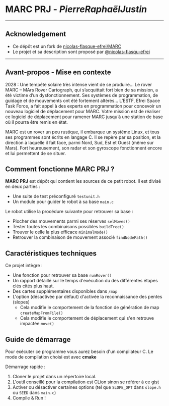 # MARC PRJ - *PierreRaphaëlJustin*

---

## Acknowledgement

* Ce dépôt est un fork de [nicolas-flasque-efrei/MARC](https://github.com/nicolas-flasque-efrei/MARC)
* Le projet et sa description sont proposé par [@nicolas-flasqu-efrei](https://github.com/nicolas-flasque-efrei)

---

## Avant-propos - Mise en contexte

2028 : Une tempête solaire très intense vient de se produire… Le rover MARC – MArs Rover Cartograph, qui s’acquittait
fort bien de sa mission, a été victime d’un dysfonctionnement. Ses systèmes de programmation, de guidage et de
mouvements ont été fortement altérés…
L’ESTF, Efrei Space Task Force, a fait appel à des experts en programmation pour concevoir un nouveau logiciel de
déplacement pour MARC.
Votre mission est de réaliser ce logiciel de déplacement pour ramener MARC jusqu’à une station de base où il pourra être
remis en état.

MARC est un rover un peu rustique, il embarque un système Linux, et tous ses programmes sont écrits en langage C.
Il se repère par sa position, et la direction à laquelle il fait face, parmi Nord, Sud, Est et Ouest (même sur Mars).
Fort heureusement, son radar et son gyroscope fonctionnent encore et lui permettent de se situer.

## Comment fonctionne MARC PRJ ?

**MARC PRJ** est dépôt qui contient les sources de ce petit robot. Il est divisé en deux parties :

- Une suite de test préconfiguré `testunit.h`
- Un module pour guider le robot à sa base `main.c`

Le robot utilise la procédure suivante pour retrouver sa base :

- Piocher des mouvements parmi ses réserves `selMoves()`
- Tester toutes les combinaisons possibles `buildTree()`
- Trouver le celle la plus efficace `minimalNode()`
- Retrouver la combinaison de mouvement associé `findNodePath()`

## Caractéristiques techniques

Ce projet intègre :

- Une fonction pour retrouver sa base `runRover()`
- Un rapport détaillé sur le temps d'exécution du des différentes étapes clés cités plus haut.
- Des cartes supplémentaires disponibles dans `/map`
- L'option (désactivée par défaut) d'activée la reconnaissance des pentes (slopes)
    - Cela modifie le comportement de la fonction de génération de map `createMapFromFile()`
    - Cela modifie le comportement de déplacement qui s'en retrouve impactée `move()`

## Guide de démarrage

Pour exécuter ce programme vous aurez besoin d'un compilateur C.
Le mode de compilation choisi est avec **cmake**

Démarrage rapide :

1. Cloner le projet dans un répertoire local.
2. L'outil conseillé pour la compilation est CLion sinon se référer à
   ce [gist](https://gist.github.com/sohukia/a65952b1e3ffae028b15a020402a6413)
3. Activer ou désactiver certaines options (tel que `SLOPE_OPT` dans `slope.h` ou `SEED` dans `main.c`)
4. Compile & Run !




